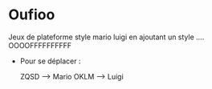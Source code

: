 # Oufioo
Jeux de plateforme style mario luigi en ajoutant un style .... OOOOFFFFFFFFFF

- Pour se déplacer :

  ZQSD --> Mario
  OKLM --> Luigi

